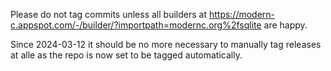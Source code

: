 Please do not tag commits unless all builders at
https://modern-c.appspot.com/-/builder/?importpath=modernc.org%2fsqlite are
happy.

Since 2024-03-12 it should be no more necessary to manually tag releases at
alle as the repo is now set to be tagged automatically.
